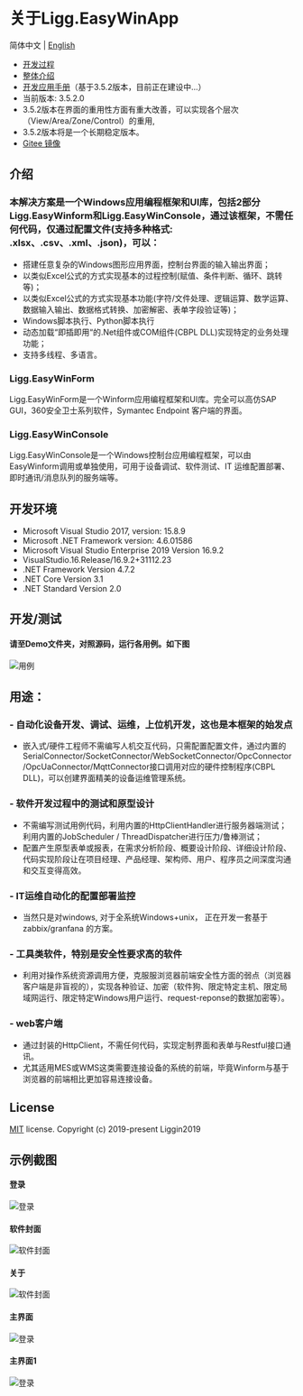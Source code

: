 # 关于Ligg.EasyWinApp
简体中文 | [English](./README.md)
- [开发过程](https://www.cnblogs.com/liggin2019/p/11780431.html)
- [整体介绍](https://www.cnblogs.com/liggin2019/p/11824064.html)
- [开发应用手册](https://liggin2019.gitee.io/projguide)（基于3.5.2版本，目前正在建设中...）
- 当前版本: 3.5.2.0
- 3.5.2版本在界面的重用性方面有重大改善，可以实现各个层次（View/Area/Zone/Control）的重用,
- 3.5.2版本将是一个长期稳定版本。
- [Gitee 镜像](https://www.gitee.com/liggin2019/Ligg.EasyWinApp)
## 介绍
### 本解决方案是一个Windows应用编程框架和UI库，包括2部分Ligg.EasyWinform和Ligg.EasyWinConsole，通过该框架，不需任何代码，仅通过配置文件(支持多种格式: .xlsx、.csv、.xml、.json)，可以：
- 搭建任意复杂的Windows图形应用界面，控制台界面的输入输出界面；
- 以类似Excel公式的方式实现基本的过程控制(赋值、条件判断、循环、跳转等)；
- 以类似Excel公式的方式实现基本功能(字符/文件处理、逻辑运算、数学运算、数据输入输出、数据格式转换、加密解密、表单字段验证等)；
- Windows脚本执行、Python脚本执行
- 动态加载“即插即用“的.Net组件或COM组件(CBPL DLL)实现特定的业务处理功能；
- 支持多线程、多语言。

### Ligg.EasyWinForm
Ligg.EasyWinForm是一个Winform应用编程框架和UI库。完全可以高仿SAP GUI，360安全卫士系列软件，Symantec Endpoint 客户端的界面。

###  Ligg.EasyWinConsole
Ligg.EasyWinConsole是一个Windows控制台应用编程框架，可以由EasyWinform调用或单独使用，可用于设备调试、软件测试、IT 运维配置部署、即时通讯/消息队列的服务端等。

## 开发环境
- Microsoft Visual Studio 2017, version: 15.8.9
- Microsoft .NET Framework version: 4.6.01586
- Microsoft Visual Studio Enterprise 2019 Version 16.9.2
- VisualStudio.16.Release/16.9.2+31112.23
- .NET Framework Version 4.7.2
- .NET Core Version 3.1
- .NET Standard Version 2.0

## 开发/测试
#### 请至Demo文件夹，对照源码，运行各用例。如下图
![用例](https://liggin2019.gitee.io/Static/images/EasyWinApp/cases.png)

## 用途：
### - 自动化设备开发、调试、运维，上位机开发，这也是本框架的始发点
- 嵌入式/硬件工程师不需编写人机交互代码，只需配置配置文件，通过内置的SerialConnector/SocketConnector/WebSocketConnector/OpcConnector/OpcUaConnector/MqttConnector接口调用对应的硬件控制程序(CBPL DLL)，可以创建界面精美的设备运维管理系统。

### - 软件开发过程中的测试和原型设计
- 不需编写测试用例代码，利用内置的HttpClientHandler进行服务器端测试；利用内置的JobScheduler / ThreadDispatcher进行压力/鲁棒测试；
- 配置产生原型表单或报表，在需求分析阶段、概要设计阶段、详细设计阶段、代码实现阶段让在项目经理、产品经理、架构师、用户、程序员之间深度沟通和交互变得高效。

### - IT运维自动化的配置部署监控
- 当然只是对windows, 对于全系统Windows+unix， 正在开发一套基于zabbix/granfana 的方案。

### - 工具类软件，特别是安全性要求高的软件
- 利用对操作系统资源调用方便，克服服浏览器前端安全性方面的弱点（浏览器客户端是非盲视的），实现各种验证、加密（软件狗、限定特定主机、限定局域网运行、限定特定Windows用户运行、request-reponse的数据加密等）。

### - web客户端
- 通过封装的HttpClient，不需任何代码，实现定制界面和表单与Restful接口通讯。
- 尤其适用MES或WMS这类需要连接设备的系统的前端，毕竟Winform与基于浏览器的前端相比更加容易连接设备。

## License
[MIT](https://github.com/Liggin2019/Ligg.EasyWinApp/blob/master/LICENSE) license.
Copyright (c) 2019-present Liggin2019

## 示例截图
#### 登录
![登录](https://liggin2019.gitee.io/Static/images/EasyWinApp/login-cn.png)
#### 软件封面
![软件封面](https://liggin2019.gitee.io/Static/images/EasyWinApp/software-cover-cn.png)
#### 关于
![软件封面](https://liggin2019.gitee.io/Static/images/EasyWinApp/about-cn.png)
#### 主界面
![登录](https://liggin2019.gitee.io/Static/images/EasyWinApp/main-ui-cn.png)  
#### 主界面1
![登录](https://liggin2019.gitee.io/Static/images/EasyWinApp/main-ui1-cn.png)  